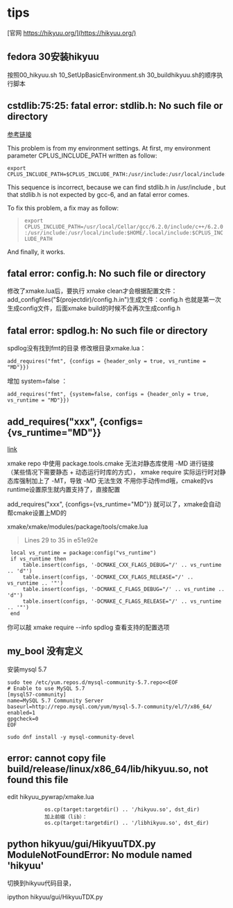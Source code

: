 # tips

[官网 https://hikyuu.org/](https://hikyuu.org/)

## fedora 30安装hikyuu
按照00_hikyuu.sh 10_SetUpBasicEnvironment.sh 30_buildhikyuu.sh的顺序执行脚本


## cstdlib:75:25: fatal error: stdlib.h: No such file or directory
[参考链接](https://blog.argcv.com/articles/4655.c)

  This problem is from my environment settings. At first, my environment parameter CPLUS_INCLUDE_PATH written as follow:

`````
export CPLUS_INCLUDE_PATH=$CPLUS_INCLUDE_PATH:/usr/include:/usr/local/include:$HOME/.local/include:/some/other/paths
`````

This sequence is incorrect, because we can find stdlib.h in /usr/include , but that stdlib.h is not expected by gcc-6, and an fatal error comes.

To fix this problem, a fix may as follow:

>  `export CPLUS_INCLUDE_PATH=/usr/local/Cellar/gcc/6.2.0/include/c++/6.2.0:/usr/include:/usr/local/include:$HOME/.local/include:$CPLUS_INCLUDE_PATH`

And finally, it works.

## fatal error: config.h: No such file or directory
修改了xmake.lua后，要执行 xmake clean才会根据配置文件：add_configfiles("$(projectdir)/config.h.in")生成文件：config.h
也就是第一次生成config文件，后面xmake build的时候不会再次生成config.h


## fatal error: spdlog.h: No such file or directory
spdlog没有找到fmt的目录
修改根目录xmake.lua：
`````
add_requires("fmt", {configs = {header_only = true, vs_runtime = "MD"}})
``````
增加 system=false ：
`````
add_requires("fmt", {system=false, configs = {header_only = true, vs_runtime = "MD"}})
`````

## add_requires("xxx", {configs={vs_runtime="MD"}}
[link](https://github.com/xmake-io/xmake/issues/614)

xmake repo 中使用 package.tools.cmake 无法对静态库使用 -MD 进行链接（某些情况下需要静态 + 动态运行时库的方式），
xmake require 实际运行时对静态库强制加上了 -MT，导致 -MD 无法生效
不用你手动传md哦，cmake的vs runtime设置原生就内置支持了，直接配置

add_requires("xxx", {configs={vs_runtime="MD"}}
就可以了，xmake会自动帮cmake设置上MD的

xmake/xmake/modules/package/tools/cmake.lua

> Lines 29 to 35 in e51e92e
``````
 local vs_runtime = package:config("vs_runtime") 
 if vs_runtime then 
     table.insert(configs, '-DCMAKE_CXX_FLAGS_DEBUG="/' .. vs_runtime .. 'd"') 
     table.insert(configs, '-DCMAKE_CXX_FLAGS_RELEASE="/' .. vs_runtime .. '"') 
     table.insert(configs, '-DCMAKE_C_FLAGS_DEBUG="/' .. vs_runtime .. 'd"') 
     table.insert(configs, '-DCMAKE_C_FLAGS_RELEASE="/' .. vs_runtime .. '"') 
 end 
``````
你可以敲 xmake require --info spdlog 查看支持的配置选项

## my_bool 没有定义
安装mysql 5.7
``````
sudo tee /etc/yum.repos.d/mysql-community-5.7.repo<<EOF
# Enable to use MySQL 5.7
[mysql57-community]
name=MySQL 5.7 Community Server
baseurl=http://repo.mysql.com/yum/mysql-5.7-community/el/7/x86_64/
enabled=1
gpgcheck=0
EOF

sudo dnf install -y mysql-community-devel
``````

## error: cannot copy file build/release/linux/x86_64/lib/hikyuu.so, not found this file
edit hikyuu_pywrap/xmake.lua
``````
            os.cp(target:targetdir() .. '/hikyuu.so', dst_dir)
            加上前缀（lib）：
            os.cp(target:targetdir() .. '/libhikyuu.so', dst_dir)
``````
## python hikyuu/gui/HikyuuTDX.py ModuleNotFoundError: No module named 'hikyuu'
切换到hikyuu代码目录，

  ipython hikyuu/gui/HikyuuTDX.py
